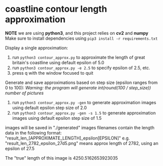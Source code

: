 # coastline contour length approximation 

**NOTE** we are using **python3**, and this project relies on **cv2** and **numpy**
Make sure to install dependencies using 
`pip3 install -r requirements.txt`

Display a single approximation:
1. run `python3 contour_approx.py` to approximate the length of great britain's coastline using default epsilon of 5.0
2. run `python3 contour_approx.py -e 2.5` to specify epsilon of 2.5, etc.
3. press q with the window focused to quit

Generate and save approximations based on step size (epsilon ranges from 0 to 100):
*Warning: the program will generate int(round(100 / step_size)) number of pictures*
1. run `python3 contour_approx.py -gen` to generate approximation images using default epsilon step size of 2.0
2. run `python3 contour_approx.py -gen -s 1.5` to generate approximation images using default epsilon step size of 1.5

images will be saved in "./generated" 
images filenames contain the length data in the following format: "result_len_\[APPROXIMATE_LENGTH\]_epsilon\[EPSILON\]"
e.g. "result_len_2782_epsilon_27d5.png" means approx length of 2782, using an epsilon of 27.5

The "true" length of this image is 4250.5162653923035